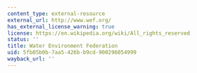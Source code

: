 ```yaml
---
content_type: external-resource
external_url: http://www.wef.org/
has_external_license_warning: true
license: https://en.wikipedia.org/wiki/All_rights_reserved
status: ''
title: Water Environment Federation
uid: 5fb05b0b-7aa5-426b-b9cd-900296054999
wayback_url: ''
---
```


